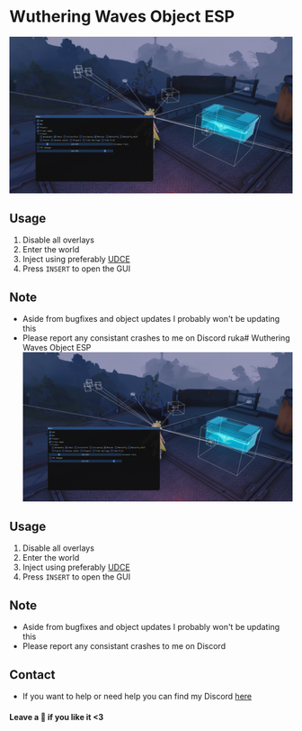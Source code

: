 # Wuthering Waves Object ESP
![img](WW_SS.png)

## Usage
1. Disable all overlays
2. Enter the world
3. Inject using preferably [UDCE](https://www.unknowncheats.me/forum/anti-cheat-bypass/504191-undetected-cheat-engine-driver-2022-bypass-anticheats-eac.html)
4. Press `INSERT` to open the GUI

## Note
- Aside from bugfixes and object updates I probably won't be updating this
- Please report any consistant crashes to me on Discord ruka# Wuthering Waves Object ESP
![img](WW_SS.png)

## Usage
1. Disable all overlays
2. Enter the world
3. Inject using preferably [UDCE](https://www.unknowncheats.me/forum/anti-cheat-bypass/504191-undetected-cheat-engine-driver-2022-bypass-anticheats-eac.html)
4. Press `INSERT` to open the GUI

## Note
- Aside from bugfixes and object updates I probably won't be updating this
- Please report any consistant crashes to me on Discord

## Contact
- If you want to help or need help you can find my Discord [here](https://hellokittyfan48.github.io/)

#### Leave a 🌟 if you like it <3
